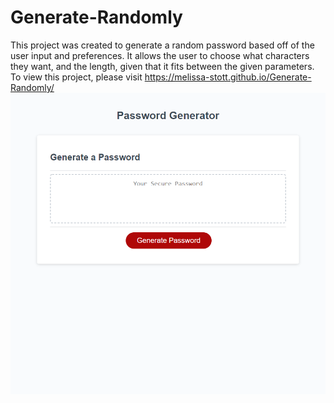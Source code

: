 # Generate-Randomly
This project was created to generate a random password based off of the user input and preferences. It allows the user to choose what characters they want, and the length, given that it fits between the given parameters.
To view this project, please visit https://melissa-stott.github.io/Generate-Randomly/
![picture](https://github.com/melissa-stott/Generate-Randomly/blob/main/Assets/Password%20Generator.png)